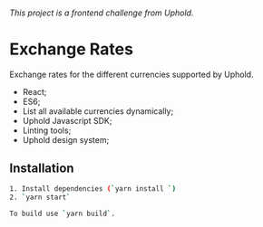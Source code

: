 ###### This project is a frontend challenge from Uphold.

# Exchange Rates

Exchange rates for the different currencies supported by Uphold.

- React;
- ES6;
- List all available currencies dynamically;
- Uphold Javascript SDK;
- Linting tools;
- Uphold design system;

## Installation

```bash
1. Install dependencies (`yarn install `)
2. `yarn start`

To build use `yarn build`.
